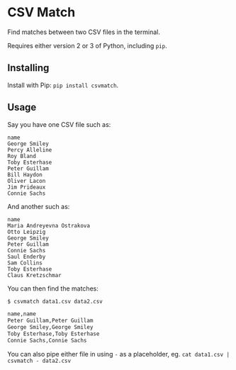 CSV Match
=========

Find matches between two CSV files in the terminal.

Requires either version 2 or 3 of Python, including `pip`.


Installing
----------

Install with Pip: `pip install csvmatch`.


Usage
-----

Say you have one CSV file such as:

```
name
George Smiley
Percy Alleline
Roy Bland
Toby Esterhase
Peter Guillam
Bill Haydon
Oliver Lacon
Jim Prideaux
Connie Sachs
```

And another such as:

```
name
Maria Andreyevna Ostrakova
Otto Leipzig
George Smiley
Peter Guillam
Connie Sachs
Saul Enderby
Sam Collins
Toby Esterhase
Claus Kretzschmar
```

You can then find the matches:

```bash
$ csvmatch data1.csv data2.csv

name,name
Peter Guillam,Peter Guillam
George Smiley,George Smiley
Toby Esterhase,Toby Esterhase
Connie Sachs,Connie Sachs
```

You can also pipe either file in using `-` as a placeholder, eg. `cat data1.csv | csvmatch - data2.csv`
